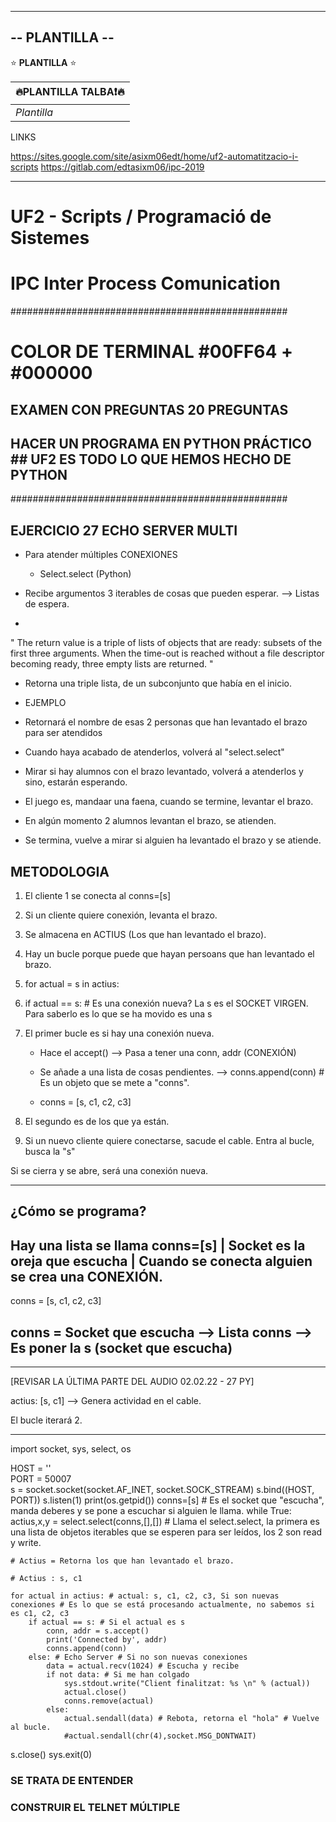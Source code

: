 -----------
-- PLANTILLA --
-----------

<!---
# Plantilla H1
## Plantilla H2
### Plantilla H3
-->
<!--- <img src="https://phoneky.co.uk/thumbs/screensavers/down/original/linux_3rj131p8.gif" />
-->

⭐️ **PLANTILLA** ⭐️

| 🔥PLANTILLA TALBA❗🔥 | 
| ------------- |
| *Plantilla* |


LINKS


https://sites.google.com/site/asixm06edt/home/uf2-automatitzacio-i-scripts 
https://gitlab.com/edtasixm06/ipc-2019

--------------------------------------------------------------------------------

# UF2 - Scripts / Programació de Sistemes

# IPC Inter Process Comunication

##################################################

# COLOR DE TERMINAL #00FF64 + #000000

## EXAMEN CON PREGUNTAS 20 PREGUNTAS ## 

## HACER UN PROGRAMA EN PYTHON PRÁCTICO ## UF2 ES TODO LO QUE HEMOS HECHO DE PYTHON ##

##################################################

## EJERCICIO 27 ECHO SERVER MULTI ##

* Para atender múltiples CONEXIONES

	* Select.select (Python)
	
* Recibe argumentos 3 iterables de cosas que pueden esperar. --> Listas de espera.

*  

" The return value is a triple of lists of objects that are ready: subsets of the first three arguments. When the time-out is reached without a file descriptor becoming ready, three empty lists are returned. "

* Retorna una triple lista, de un subconjunto que había en el inicio.


* EJEMPLO

* Retornará el nombre de esas 2 personas que han levantado el brazo para ser atendidos

* Cuando haya acabado de atenderlos, volverá al "select.select"

* Mirar si hay alumnos con el brazo levantado, volverá a atenderlos y sino, estarán esperando.

* El juego es, mandaar una faena, cuando se termine, levantar el brazo.

+ En algún momento 2 alumnos levantan el brazo, se atienden.

+ Se termina, vuelve a mirar si alguien ha levantado el brazo y se atiende.



## METODOLOGIA

1. El cliente 1 se conecta al conns=[s]

2. Si un cliente quiere conexión, levanta el brazo.

3. Se almacena en ACTIUS (Los que han levantado el brazo).

4. Hay un bucle porque puede que hayan persoans que han levantado el brazo.

5. for actual = s in actius:

6. 	if actual == s: # Es una conexión nueva? La s es el SOCKET VIRGEN. Para saberlo es lo que se ha movido es una s

7.	El primer bucle es si hay una conexión nueva.

	* Hace el accept() --> Pasa a tener una conn, addr (CONEXIÓN)
	
	* Se añade a una lista de cosas pendientes. --> conns.append(conn) # Es un objeto que se mete a "conns". 
	
	* conns = [s, c1, c2, c3]

8.	El segundo es de los que ya están.

9.	Si un nuevo cliente quiere conectarse, sacude el cable. Entra al bucle, busca la "s"

Si se cierra y se abre, será una conexión nueva.



---


## ¿Cómo se programa?

## Hay una lista se llama conns=[s] | Socket es la oreja que escucha | Cuando se conecta alguien se crea una CONEXIÓN.

conns = [s, c1, c2, c3]



## conns = Socket que escucha --> Lista conns --> Es poner la s (socket que escucha)





---------

[REVISAR LA ÚLTIMA PARTE DEL AUDIO 02.02.22 - 27 PY]

actius: [s, c1] --> Genera actividad en el cable. 

El bucle iterará 2.



--------






import socket, sys, select, os

HOST = ''                 
PORT = 50007             
s = socket.socket(socket.AF_INET, socket.SOCK_STREAM)
s.bind((HOST, PORT))
s.listen(1)
print(os.getpid())
conns=[s] # Es el socket que "escucha", manda deberes y se pone a escuchar si alguien le llama.
while True:
    actius,x,y = select.select(conns,[],[]) # Llama el select.select, la primera es una lista de objetos iterables que se esperen para ser leídos, los 2 son read y write.
    
    # Actius = Retorna los que han levantado el brazo.
    
    # Actius : s, c1
    
    for actual in actius: # actual: s, c1, c2, c3, Si son nuevas conexiones # Es lo que se está procesando actualmente, no sabemos si es c1, c2, c3
        if actual == s: # Si el actual es s
            conn, addr = s.accept()
            print('Connected by', addr)
            conns.append(conn)
        else: # Echo Server # Si no son nuevas conexiones
            data = actual.recv(1024) # Escucha y recibe
            if not data: # Si me han colgado
                sys.stdout.write("Client finalitzat: %s \n" % (actual))
                actual.close()
                conns.remove(actual)
            else:
                actual.sendall(data) # Rebota, retorna el "hola" # Vuelve al bucle.
                #actual.sendall(chr(4),socket.MSG_DONTWAIT)
s.close()
sys.exit(0)



### SE TRATA DE ENTENDER ###

### CONSTRUIR EL TELNET MÚLTIPLE


